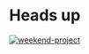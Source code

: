 # Heads up

[![weekend-project](https://the-weekend-project.vercel.app/api/svg)](https://tducasse.com/posts/the-weekend-project)


